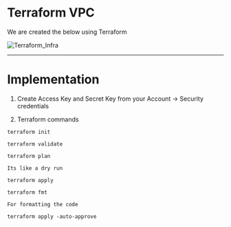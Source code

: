 # Terraform VPC

We are created the below using Terraform 

![Terraform_Infra](https://github.com/Pavan-1997/Terraform_VPC/assets/32020205/13c2c175-0a2a-49dd-b650-a320114c906b)

---
# Implementation

1. Create Access Key and Secret Key from your Account -> Security credentials 


2. Terraform commands
```
terraform init
```
```
terraform validate
```
```
terraform plan 
```
`Its like a dry run`
 ```
terraform apply
```
```
terraform fmt 
```
`For formatting the code`
```
terraform apply -auto-approve
```
